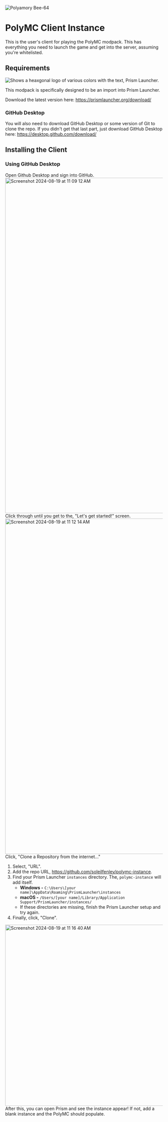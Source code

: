![Polyamory Bee-64](https://github.com/user-attachments/assets/def30933-327b-44cc-acc3-d27062fe67e5)
# PolyMC Client Instance
This is the user's client for playing the PolyMC modpack. This has everything you need to launch the game and get into the server, assuming you're whitelisted.
## Requirements
<picture>
  <source media="(prefers-color-scheme: dark)" srcset="https://prismlauncher.org/img/logo-text-darkmode.svg">
  <source media="(prefers-color-scheme: light)" srcset="https://prismlauncher.org/img/logo-text.svg">
  <img alt="Shows a heaxgonal logo of various colors with the text, Prism Launcher." src="https://prismlauncher.org/img/logo-text.svg">
</picture>

This modpack is specifically designed to be an import into Prism Launcher.

Download the latest version here: https://prismlauncher.org/download/
### GitHub Desktop
You will also need to download GitHub Desktop or some version of Git to clone the repo.
If you didn't get that last part, just download GitHub Desktop here: https://desktop.github.com/download/
## Installing the Client
### Using GitHub Desktop
Open Github Desktop and sign into GitHub.
<img width="1072" alt="Screenshot 2024-08-19 at 11 09 12 AM" src="https://github.com/user-attachments/assets/ddbf59b0-0bff-49b2-bc65-fed1985f15c5">
Click through until you get to the, "Let's get started!" screen.
<img width="1072" alt="Screenshot 2024-08-19 at 11 12 14 AM" src="https://github.com/user-attachments/assets/905df878-8812-4e6f-a170-df09cf3489c9">
Click, "Clone a Repository from the internet..." 
1. Select, "URL".
2. Add the repo URL, https://github.com/soleilfenley/polymc-instance.
3. Find your Prism Launcher `instances` directory. The, `polymc-instance` will add itself.
   * **Windows -** `C:\Users\[your name]\AppData\Roaming\PrismLauncher\instances`
   * **macOS -** `/Users/[your name]/Library/Application Support/PrismLauncher/instances/`
   * If these directories are missing, finish the Prism Launcher setup and try again.
4. Finally, click, "Clone".
<img width="579" alt="Screenshot 2024-08-19 at 11 16 40 AM" src="https://github.com/user-attachments/assets/5d287bbd-8b36-4291-b605-002c8e0b0f2d">
After this, you can open Prism and see the instance appear! If not, add a blank instance and the PolyMC should populate.
